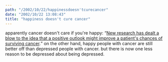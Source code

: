 ```yaml
---
path: "/2002/10/22/happinessdoesn'tcurecancer" 
date: "2002/10/22 13:08:43" 
title: "happiness doesn't cure cancer" 
---
```

<p>apparently cancer doesn't care if you're happy: <q><a href="http://abcnews.go.com/wire/Living/ap20021020_1207.html">New research has dealt a blow to the idea that a positive outlook might improve a patient's chances of surviving cancer</a>.</q> on the other hand, happy people with cancer are still better off than depressed people with cancer. but there is now one less reason to be depressed about being depressed.</p>